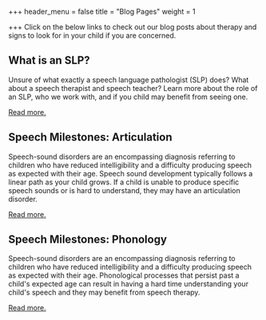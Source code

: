+++
header_menu = false
title = "Blog Pages"
weight = 1

+++
Click on the below links to check out our blog posts about therapy and signs to look for in your child if you are concerned.

## What is an SLP?

Unsure of what exactly a speech language pathologist (SLP) does? What about a speech therapist and speech teacher? Learn more about the role of an SLP, who we work with, and if you child may benefit from seeing one.

[Read more.](/slp-role)

## Speech Milestones: Articulation

Speech-sound disorders are an encompassing diagnosis referring to children who have reduced intelligibility and a difficulty producing speech as expected with their age. Speech sound development typically follows a linear path as your child grows. If a child is unable to produce specific speech sounds or is hard to understand, they may have an articulation disorder.

[Read more.](/artic)

## Speech Milestones: Phonology

Speech-sound disorders are an encompassing diagnosis referring to children who have reduced intelligibility and a difficulty producing speech as expected with their age. Phonological processes that persist past a child's expected age can result in having a hard time understanding your child's speech and they may benefit from speech therapy.

[Read more.](/phonology-development)